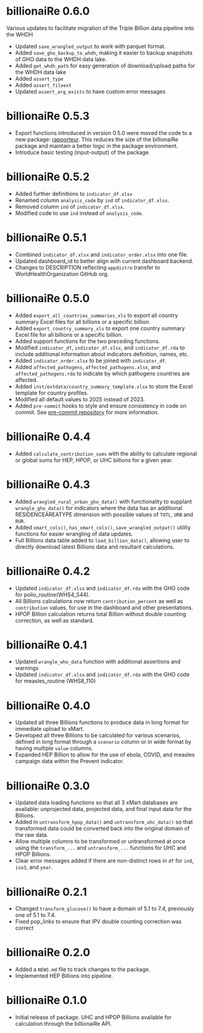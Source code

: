 # billionaiRe 0.6.0
Various updates to facilitate migration of the Triple Billion data pipeline into the WHDH
* Updated `save_wrangled_output` to work with parquet format.
* Added `save_gho_backup_to_whdh`, making it easier to backup snapshots of GHO data
to the WHDH data lake.
* Added `get_whdh_path` for easy generation of download/upload paths for the WHDH data lake
* Added `assert_type`
* Added `assert_fileext`
* Updated `assert_arg_exists` to have custom error messages

# billionaiRe 0.5.3
* Export functions introduced in version 0.5.0 were moved the code to
a new package: [rapporteur](https://github.com/gpw13/rapporteur). This reduces
the size of the billionaiRe package and maintain a better logic in the package
environment.
* Introduce basic testing (input-output) of the package.

# billionaiRe 0.5.2
* Added further definitions to `indicator_df.xlsx`
* Renamed column `analysis_code` by `ind` of `indicator_df.xlsx`. 
* Removed column `ind` of `indicator_df.xlsx`.
* Modified code to use `ind` instead of `analysis_code`.

# billionaiRe 0.5.1
* Combined `indicator_df.xlsx` and `indicator_order.xlsx` into one file.
* Updated dashboard_id to better align with current dashboard backend.
* Changes to DESCRIPTION reflecting `wppdistro` transfer to WorldHealthOrganization
GitHub org.

# billionaiRe 0.5.0
* Added `export_all_countries_summaries_xls` to export all country summary Excel
files for all billions or a specific billion.
* Added `export_country_summary_xls` to export one country summary Excel file for
all billions or a specific billion.
* Added support functions for the two preceding functions.
* Modified `indicator_df`, `indicator_df.xlsx`, and `indicator_df.rda` to include
additional information about indicators definition, names, etc.
* Added `indicator_order.xlsx` to be joined with `indicator_df`.
* Added `affected_pathogens`, `affected_pathogens.xlsx`, and `affected_pathogens.rda`
to indicate by which pathogens countries are affected.
* Added `inst/extdata/country_summary_template.xlsx` to store the Excel template
for country profiles.
* Modified all default values to 2025 instead of 2023.
* Added `pre-commit` hooks to style and ensure consistency in code on commit. See
[pre-commit repository](https://github.com/lorenzwalthert/precommit) for more
information.

# billionaiRe 0.4.4
* Added `calculate_contribution_sums` with the ability to calculate regional or
global sums for HEP, HPOP, or UHC billions for a given year.

# billionaiRe 0.4.3
* Added `wrangled_rural_urban_gho_data()` with functionality to supplant `wrangle_gho_data()`
for indicators where the data has an additional RESIDENCEAREATYPE dimension with possible values
of `TOTL`, `URB` and `RUR`.
* Added `xmart_cols()`, `has_xmart_cols()`, `save_wrangled_output()` utility functions
for easier wrangling of data updates.
* Full Billions data table added to `load_billion_data()`, allowing user to directly
download latest Billions data and resultant calculations.

# billionaiRe 0.4.2
* Updated `indicator_df.xlsx` and `indicator_df.rda` with the GHO code for 
polio_routine(WHS4_544).
* All Billions calculations now return `contribution_percent` as well as `contribution`
values, for use in the dashboard and other presentations.
* HPOP Billion calculation returns total Billion without double counting correction,
as well as standard.

# billionaiRe 0.4.1
* Updated `wrangle_who_data` function with additional assertions and warnings
* Updated `indicator_df.xlsx` and `indicator_df.rda` with the GHO code for
measles_routine (WHS8_110)

# billionaiRe 0.4.0
* Updated all three Billions functions to produce data in long format for immediate
upload to xMart.
* Developed all three Billions to be calculated for various scenarios, defined in
long format through a `scenario` column or in wide format by having multiple
`value` columns.
* Expanded HEP Billion to allow for the use of ebola, COVID, and measles campaign
data within the Prevent indicator.

# billionaiRe 0.3.0
* Updated data loading functions so that all 3 xMart databases are available: unprojected
data, projected data, and final input data for the Billions.
* Added in `untransform_hpop_data()` and `untransform_uhc_data()` so that transformed
data could be converted back into the original domain of the raw data.
* Allow multiple columns to be transformed or untransformed at once using the
`transform_...` and `untransform_...` functions for UHC and HPOP Billions.
* Clear error messages added if there are non-distinct rows in `df` for `ind`, `iso3`,
and `year`.

# billionaiRe 0.2.1

* Changed `transform_glucose()` to have a domain of 5.1 to 7.4, previously one of
5.1 to 7.4.
* Fixed pop_links to ensure that IPV double counting correction was correct

# billionaiRe 0.2.0

* Added a `NEWS.md` file to track changes to the package.
* Implemented HEP Billions into pipeline.

# billionaiRe 0.1.0

* Initial release of package. UHC and HPOP Billions available for calculation through the
billionaiRe API.
